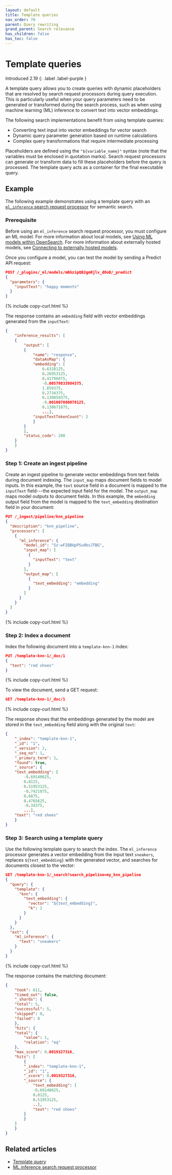```yaml
---
layout: default
title: Template queries
nav_order: 70
parent: Query rewriting
grand_parent: Search relevance
has_children: false
has_toc: false
---
```


# Template queries
Introduced 2.19
{: .label .label-purple }

A template query allows you to create queries with dynamic placeholders that are resolved by search request processors during query execution. This is particularly useful when your query parameters need to be generated or transformed during the search process, such as when using machine learning (ML) inference to convert text into vector embeddings.

The following search implementations benefit from using template queries:

- Converting text input into vector embeddings for vector search
- Dynamic query parameter generation based on runtime calculations
- Complex query transformations that require intermediate processing

Placeholders are defined using the `"${variable_name}"` syntax (note that the variables must be enclosed in quotation marks). Search request processors can generate or transform data to fill these placeholders before the query is processed. The template query acts as a container for the final executable query.

## Example 

The following example demonstrates using a template query with an [`ml_inference` search request processor]({{site.url}}{{site.baseurl}}/search-plugins/search-pipelines/ml-inference-search-request/) for semantic search.

### Prerequisite

Before using an `ml_inference` search request processor, you must configure an ML model. For more information about local models, see [Using ML models within OpenSearch]({{site.url}}{{site.baseurl}}/ml-commons-plugin/using-ml-models/). For more information about externally hosted models, see [Connecting to externally hosted models]({{site.url}}{{site.baseurl}}/ml-commons-plugin/remote-models/index/). 

Once you configure a model, you can test the model by sending a Predict API request:

```json
POST /_plugins/_ml/models/mBGzipQB2gmRjlv_dOoB/_predict
{
  "parameters": {
    "inputText": "happy moments"
  }
}
```
{% include copy-curl.html %}

The response contains an `embedding` field with vector embeddings generated from the `inputText`: 

```json
{
    "inference_results": [
    {
        "output": [
        {
            "name": "response",
            "dataAsMap": {
            "embedding": [
                0.6328125,
                0.26953125,
                0.41796875,
                -0.00579833984375,
                1.859375,
                0.2734375,
                0.130859375,
                -0.001007080078125,
                0.138671875,
                ...],
            "inputTextTokenCount": 2
            }
        }
        ],
        "status_code": 200
    }
    ]
}
```
 
### Step 1: Create an ingest pipeline

Create an ingest pipeline to generate vector embeddings from text fields during document indexing. The `input_map` maps document fields to model inputs. In this example, the `text` source field in a document is mapped to the `inputText` field---the expected input field for the model. The `output_map` maps model outputs to document fields. In this example, the `embedding` output field from the model is mapped to the `text_embedding` destination field in your document:

```json
PUT /_ingest/pipeline/knn_pipeline
{
  "description": "knn_pipeline",
  "processors": [
    {
      "ml_inference": {
        "model_id": "Sz-wFZQBUpPSu0bsJTBG",
        "input_map": [
          {
            "inputText": "text"
          }
        ],
        "output_map": [
          {
            "text_embedding": "embedding"
          }
        ]
      }
    }
  ]
}
```
{% include copy-curl.html %}

### Step 2: Index a document

Index the following document into a `template-knn-1` index:

```json
PUT /template-knn-1/_doc/1
{
  "text": "red shoes"
}
```
{% include copy-curl.html %}

To view the document, send a GET request:

```json
GET /template-knn-1/_doc/1
```
{% include copy-curl.html %}

The response shows that the embeddings generated by the model are stored in the `text_embedding` field along with the original `text`:

```json
{
    "_index": "template-knn-1",
    "_id": "1",
    "_version": 2,
    "_seq_no": 1,
    "_primary_term": 1,
    "found": true,
    "_source": {
    "text_embedding": [
        -0.69140625,
        0.8125,
        0.51953125,
        -0.7421875,
        0.6875,
        0.4765625,
        -0.34375,
        ...],
    "text": "red shoes"
    }
}
```

### Step 3: Search using a template query

Use the following template query to search the index. The `ml_inference` processor generates a vector embedding from the input text `sneakers`, replaces `${text_embedding}` with the generated vector, and searches for documents closest to the vector:

```json
GET /template-knn-1/_search?search_pipeline=my_knn_pipeline
{
  "query": {
    "template": {
      "knn": {
        "text_embedding": {
          "vector": "${text_embedding}",
          "k": 2
        }
      }
    }
  },
  "ext": {
    "ml_inference": {
      "text": "sneakers"
    }
  }
}
```
{% include copy-curl.html %}
   
The response contains the matching document:

```json
{
    "took": 611,
    "timed_out": false,
    "_shards": {
    "total": 5,
    "successful": 5,
    "skipped": 0,
    "failed": 0
    },
    "hits": {
    "total": {
        "value": 1,
        "relation": "eq"
    },
    "max_score": 0.0019327316,
    "hits": [
        {
        "_index": "template-knn-1",
        "_id": "1",
        "_score": 0.0019327316,
        "_source": {
            "text_embedding": [
            -0.69140625,
            0.8125,
            0.51953125,
            ..],
            "text": "red shoes"
        }
        }
    ]
    }
}
```

## Related articles

- [Template query]({{site.url}}{{site.baseurl}}/query-dsl/specialized/template/)
- [ML inference search request processor]({{site.url}}{{site.baseurl}}/search-plugins/search-pipelines/ml-inference-search-request/)